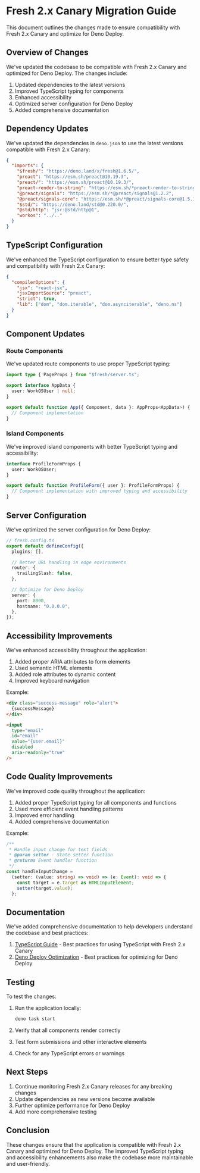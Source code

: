 # Fresh 2.x Canary Migration Guide

This document outlines the changes made to ensure compatibility with Fresh 2.x
Canary and optimize for Deno Deploy.

## Overview of Changes

We've updated the codebase to be compatible with Fresh 2.x Canary and optimized
for Deno Deploy. The changes include:

1. Updated dependencies to the latest versions
2. Improved TypeScript typing for components
3. Enhanced accessibility
4. Optimized server configuration for Deno Deploy
5. Added comprehensive documentation

## Dependency Updates

We've updated the dependencies in `deno.json` to use the latest versions
compatible with Fresh 2.x Canary:

```json
{
  "imports": {
    "$fresh/": "https://deno.land/x/fresh@1.6.5/",
    "preact": "https://esm.sh/preact@10.19.3",
    "preact/": "https://esm.sh/preact@10.19.3/",
    "preact-render-to-string": "https://esm.sh/*preact-render-to-string@6.3.1",
    "@preact/signals": "https://esm.sh/*@preact/signals@1.2.2",
    "@preact/signals-core": "https://esm.sh/*@preact/signals-core@1.5.1",
    "$std/": "https://deno.land/std@0.220.0/",
    "@std/http": "jsr:@std/http@1",
    "workos": "../.."
  }
}
```

## TypeScript Configuration

We've enhanced the TypeScript configuration to ensure better type safety and
compatibility with Fresh 2.x Canary:

```json
{
  "compilerOptions": {
    "jsx": "react-jsx",
    "jsxImportSource": "preact",
    "strict": true,
    "lib": ["dom", "dom.iterable", "dom.asynciterable", "deno.ns"]
  }
}
```

## Component Updates

### Route Components

We've updated route components to use proper TypeScript typing:

```typescript
import type { PageProps } from "$fresh/server.ts";

export interface AppData {
  user: WorkOSUser | null;
}

export default function App({ Component, data }: AppProps<AppData>) {
  // Component implementation
}
```

### Island Components

We've improved island components with better TypeScript typing and
accessibility:

```typescript
interface ProfileFormProps {
  user: WorkOSUser;
}

export default function ProfileForm({ user }: ProfileFormProps) {
  // Component implementation with improved typing and accessibility
}
```

## Server Configuration

We've optimized the server configuration for Deno Deploy:

```typescript
// fresh.config.ts
export default defineConfig({
  plugins: [],

  // Better URL handling in edge environments
  router: {
    trailingSlash: false,
  },

  // Optimize for Deno Deploy
  server: {
    port: 8000,
    hostname: "0.0.0.0",
  },
});
```

## Accessibility Improvements

We've enhanced accessibility throughout the application:

1. Added proper ARIA attributes to form elements
2. Used semantic HTML elements
3. Added role attributes to dynamic content
4. Improved keyboard navigation

Example:

```html
<div class="success-message" role="alert">
  {successMessage}
</div>

<input
  type="email"
  id="email"
  value="{user.email}"
  disabled
  aria-readonly="true"
/>
```

## Code Quality Improvements

We've improved code quality throughout the application:

1. Added proper TypeScript typing for all components and functions
2. Used more efficient event handling patterns
3. Improved error handling
4. Added comprehensive documentation

Example:

```typescript
/**
 * Handle input change for text fields
 * @param setter - State setter function
 * @returns Event handler function
 */
const handleInputChange =
  (setter: (value: string) => void) => (e: Event): void => {
    const target = e.target as HTMLInputElement;
    setter(target.value);
  };
```

## Documentation

We've added comprehensive documentation to help developers understand the
codebase and best practices:

1. [TypeScript Guide](./TYPESCRIPT_GUIDE.md) - Best practices for using
   TypeScript with Fresh 2.x Canary
2. [Deno Deploy Optimization](./DENO_DEPLOY_OPTIMIZATION.md) - Best practices
   for optimizing for Deno Deploy

## Testing

To test the changes:

1. Run the application locally:
   ```bash
   deno task start
   ```

2. Verify that all components render correctly
3. Test form submissions and other interactive elements
4. Check for any TypeScript errors or warnings

## Next Steps

1. Continue monitoring Fresh 2.x Canary releases for any breaking changes
2. Update dependencies as new versions become available
3. Further optimize performance for Deno Deploy
4. Add more comprehensive testing

## Conclusion

These changes ensure that the application is compatible with Fresh 2.x Canary
and optimized for Deno Deploy. The improved TypeScript typing and accessibility
enhancements also make the codebase more maintainable and user-friendly.
